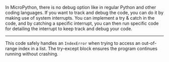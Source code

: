 In MicroPython, there is no debug option like in regular Python and other coding languages. If you want to track and debug the code, you can do it by making use of system interrupts. You can implement a try & catch in the code, and by catching a specific interrupt, you can then run specific code for detailing the interrupt to keep track and debug your code.

---

This code safely handles an `IndexError` when trying to access an out-of-range index in a list. The try-except block ensures the program continues running without crashing.

 